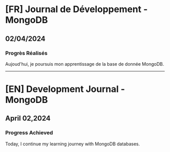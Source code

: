 # [FR] Journal de Développement - MongoDB

## 02/04/2024

### Progrès Réalisés

Aujoud'hui, je poursuis mon apprentissage de la base de donnée MongoDB.

---

# [EN] Development Journal - MongoDB

## April 02,2024

### Progress Achieved

Today, I continue my learning journey with MongoDB databases.
